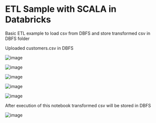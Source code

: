 # ETL Sample with SCALA in Databricks
Basic ETL example to load csv from DBFS and store transformed csv in DBFS folder

Uploaded customers.csv in DBFS

![image](https://github.com/user-attachments/assets/e2e97f57-73e5-45e1-a11a-34b0eba3e1a9)


![image](https://github.com/user-attachments/assets/4b9d4e2d-1fdb-4146-8966-3c3784e2c2f4)

![image](https://github.com/user-attachments/assets/72ffb7f2-d4b6-4ba2-b4c8-9964b0e2e3e0)


![image](https://github.com/user-attachments/assets/ac1597e8-a090-455a-ac9d-78db8904130e)


![image](https://github.com/user-attachments/assets/1b2afefe-1ff9-476a-9548-c5e071a1a480)



After execution of this notebook transformed csv will be stored in DBFS

![image](https://github.com/user-attachments/assets/f40864be-7079-421f-988f-fca9bc31ff8e)




